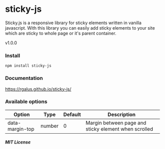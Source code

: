 # sticky-js
Sticky.js is a responsive library for sticky elements written in vanilla javascript. With this library you can easily add sticky elements to your site which are sticky to whole page or it's parent container.

v1.0.0


### Install
````
npm install sticky-js
````


### Documentation
https://rgalus.github.io/sticky-js/


### Available options
Option | Type | Default | Description
------ | ---- | ------- | ----
data-margin-top | number | 0 | Margin between page and sticky element when scrolled


##### MIT License

